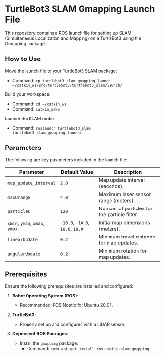 # TurtleBot3 SLAM Gmapping Launch File

This repository contains a ROS launch file for setting up SLAM (Simultaneous Localization and Mapping) on a TurtleBot3 using the Gmapping package.

## How to Use

Move the launch file to your TurtleBot3 SLAM package:
- Command: `cp turtlebot3_slam_gmapping.launch ~/catkin_ws/src/turtlebot3/turtlebot3_slam/launch/`

Build your workspace:
- Command: `cd ~/catkin_ws`
- Command: `catkin_make`

Launch the SLAM node:
- Command: `roslaunch turtlebot3_slam turtlebot3_slam_gmapping.launch`

## Parameters

The following are key parameters included in the launch file:

| Parameter             | Default Value | Description                                         |
|-----------------------|---------------|-----------------------------------------------------|
| `map_update_interval` | `2.0`         | Map update interval (seconds).                      |
| `maxUrange`           | `4.0`         | Maximum laser sensor range (meters).                |
| `particles`           | `120`         | Number of particles for the particle filter.        |
| `xmin`, `ymin`, `xmax`, `ymax` | `-10.0`, `-10.0`, `10.0`, `10.0` | Initial map dimensions (meters).  |
| `linearUpdate`        | `0.2`         | Minimum travel distance for map updates.            |
| `angularUpdate`       | `0.2`         | Minimum rotation for map updates.                   |

## Prerequisites

Ensure the following prerequisites are installed and configured:

1. **Robot Operating System (ROS)**:
   - Recommended: ROS Noetic for Ubuntu 20.04.

2. **TurtleBot3**:
   - Properly set up and configured with a LiDAR sensor.

3. **Dependent ROS Packages**:
   - Install the `gmapping` package:
     - Command: `sudo apt-get install ros-noetic-slam-gmapping`


